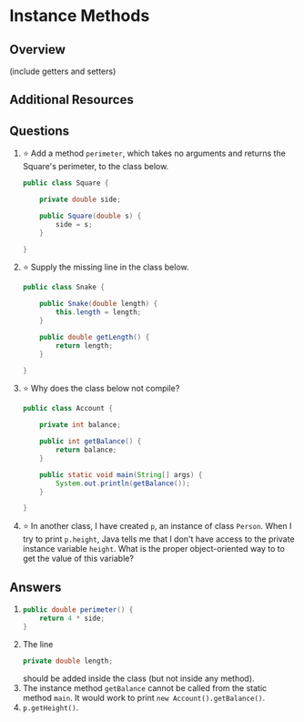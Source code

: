 # Instance Methods
## Overview
(include getters and setters)
## Additional Resources
## Questions
1. :star: Add a method `perimeter`, which takes no arguments and returns the Square's perimeter, to the class below.
    ```java
    public class Square {

        private double side;

        public Square(double s) {
            side = s;
        }

    }
    ```
1. :star: Supply the missing line in the class below.
    ```java
    public class Snake {

        public Snake(double length) {
            this.length = length;
        }

        public double getLength() {
            return length;
        }

    }    
    ```
1. :star: Why does the class below not compile?
    ```java
    public class Account {

        private int balance;

        public int getBalance() {
            return balance;
        }

        public static void main(String[] args) {
            System.out.println(getBalance());
        }

    }
    ```
1. :star: In another class, I have created `p`, an instance of class `Person`. When I try to print `p.height`, Java tells me that I don't have access to the private instance variable `height`. What is the proper object-oriented way to to get the value of this variable?
## Answers
1.
    ```java
    public double perimeter() {
        return 4 * side;
    }
    ```
1. The line
    ```java
    private double length;
    ```
    should be added inside the class (but not inside any method).
1. The instance method `getBalance` cannot be called from the static method `main`. It would work to print `new Account().getBalance()`.
1. `p.getHeight()`.

